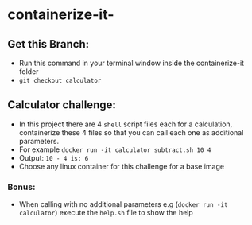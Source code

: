 # containerize-it-

## Get this Branch:

* Run this command in your terminal window inside the containerize-it folder 
* `git checkout calculator`

## Calculator challenge:

* In this project there are 4 `shell` script files each for a calculation, containerize these 4 files so that you can call each one as additional parameters.  
* For example `docker run -it calculator subtract.sh 10 4`
* Output: `10 - 4 is: 6`
* Choose any linux container for this challenge for a base image

### Bonus:
* When calling with no additional parameters e.g (`docker run -it calculator`) execute the `help.sh` file to show the help